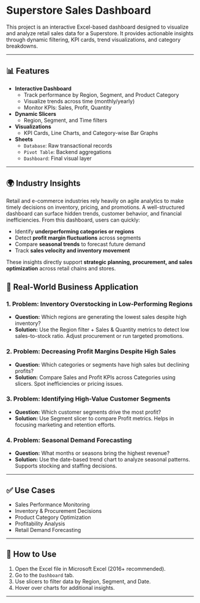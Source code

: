 # Superstore Sales Dashboard

This project is an interactive Excel-based dashboard designed to visualize and analyze retail sales data for a Superstore. It provides actionable insights through dynamic filtering, KPI cards, trend visualizations, and category breakdowns.

---

## 📊 Features

- **Interactive Dashboard**
  - Track performance by Region, Segment, and Product Category
  - Visualize trends across time (monthly/yearly)
  - Monitor KPIs: Sales, Profit, Quantity
- **Dynamic Slicers**
  - Region, Segment, and Time filters
- **Visualizations**
  - KPI Cards, Line Charts, and Category-wise Bar Graphs
- **Sheets**
  - `Database`: Raw transactional records
  - `Pivot Table`: Backend aggregations
  - `Dashboard`: Final visual layer

---

## 🌍 Industry Insights

Retail and e-commerce industries rely heavily on agile analytics to make timely decisions on inventory, pricing, and promotions. A well-structured dashboard can surface hidden trends, customer behavior, and financial inefficiencies. From this dashboard, users can quickly:

- Identify **underperforming categories or regions**
- Detect **profit margin fluctuations** across segments
- Compare **seasonal trends** to forecast future demand
- Track **sales velocity and inventory movement**

These insights directly support **strategic planning, procurement, and sales optimization** across retail chains and stores.

## 💼 Real-World Business Application

### 1. **Problem: Inventory Overstocking in Low-Performing Regions**
   - **Question:** Which regions are generating the lowest sales despite high inventory?
   - **Solution:** Use the Region filter + Sales & Quantity metrics to detect low sales-to-stock ratio. Adjust procurement or run targeted promotions.

### 2. **Problem: Decreasing Profit Margins Despite High Sales**
   - **Question:** Which categories or segments have high sales but declining profits?
   - **Solution:** Compare Sales and Profit KPIs across Categories using slicers. Spot inefficiencies or pricing issues.

### 3. **Problem: Identifying High-Value Customer Segments**
   - **Question:** Which customer segments drive the most profit?
   - **Solution:** Use Segment slicer to compare Profit metrics. Helps in focusing marketing and retention efforts.

### 4. **Problem: Seasonal Demand Forecasting**
   - **Question:** What months or seasons bring the highest revenue?
   - **Solution:** Use the date-based trend chart to analyze seasonal patterns. Supports stocking and staffing decisions.

---

## ✅ Use Cases

- Sales Performance Monitoring
- Inventory & Procurement Decisions
- Product Category Optimization
- Profitability Analysis
- Retail Demand Forecasting

---

## 📌 How to Use

1. Open the Excel file in Microsoft Excel (2016+ recommended).
2. Go to the `Dashboard` tab.
3. Use slicers to filter data by Region, Segment, and Date.
4. Hover over charts for additional insights.

--- 